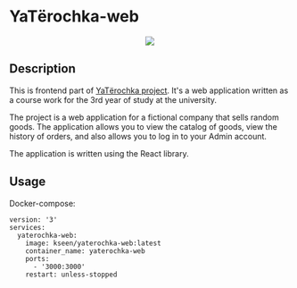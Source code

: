 # YaTёrochka-web
<p align="center">
  <img src="https://raw.githubusercontent.com/Kseen715/imgs/main/favicon.ico" />
</p>

## Description
This is frontend part of [YaTёrochka project](https://github.com/Kseen715/yaterochka). It's a web application written as a course work for the 3rd year of study at the university. 

The project is a web application for a fictional company that sells random goods. The application allows you to view the catalog of goods, view the history of orders, and also allows you to log in to your Admin account.

The application is written using the React library.

## Usage
Docker-compose:
```
version: '3'
services:
  yaterochka-web:
    image: kseen/yaterochka-web:latest
    container_name: yaterochka-web
    ports:
      - '3000:3000'
    restart: unless-stopped
```
